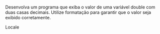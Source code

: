 Desenvolva um programa que exiba o valor de uma variável double com duas casas decimais. Utilize formatação para garantir que o valor seja exibido corretamente.

Locale